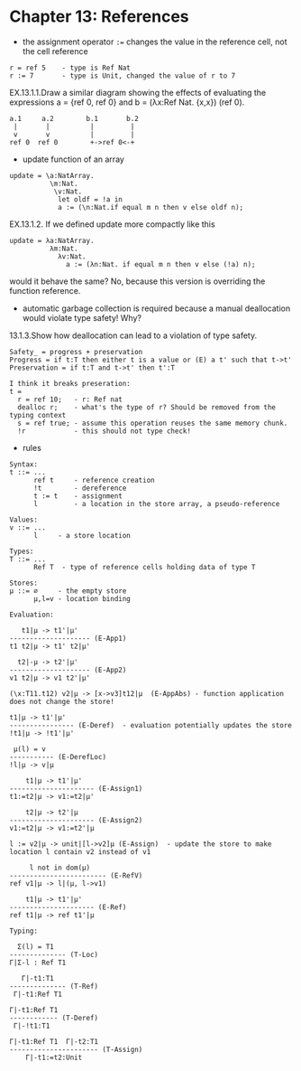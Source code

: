 # Chapter 13: References

- the assignment operator `:=` changes the value in the reference cell, not the cell reference
```
r = ref 5    - type is Ref Nat
r := 7       - type is Unit, changed the value of r to 7
```

EX.13.1.1.Draw a similar diagram showing the effects of evaluating the expressions
a = {ref 0, ref 0} and b = (λx:Ref Nat. {x,x}) (ref 0).
```
a.1     a.2        b.1       b.2
 |       |          |         |
 v       v          |         |
ref 0  ref 0        +->ref 0<-+
```

- update function of an array
```
update = \a:NatArray.
          \m:Nat.
           \v:Nat.
            let oldf = !a in
            a := (\n:Nat.if equal m n then v else oldf n);
```

EX.13.1.2. If we defined update more compactly like this
```
update = λa:NatArray.
          λm:Nat.
            λv:Nat.
              a := (λn:Nat. if equal m n then v else (!a) n);
```
would it behave the same?
No, because this version is overriding the function reference.

- automatic garbage collection is required because a manual deallocation would violate type safety! Why?

13.1.3.Show how deallocation can lead to a violation of type safety.
```
Safety_ = progress + preservation
Progress = if t:T then either t is a value or (E) a t' such that t->t'
Preservation = if t:T and t->t' then t':T

I think it breaks preseration:
t =
  r = ref 10;   - r: Ref nat
  dealloc r;    - what's the type of r? Should be removed from the typing context
  s = ref true; - assume this operation reuses the same memory chunk.
  !r            - this should not type check!
```

- rules
```
Syntax:
t ::= ...
      ref t     - reference creation
      !t        - dereference
      t := t    - assignment
      l         - a location in the store array, a pseudo-reference

Values:
v ::= ...
      l     - a store location

Types:
T ::= ...
      Ref T  - type of reference cells holding data of type T

Stores:
μ ::= ∅     - the empty store
      μ,l=v - location binding

Evaluation:

   t1|μ -> t1'|μ'
-------------------- (E-App1)
t1 t2|μ -> t1' t2|μ'

  t2|-μ -> t2'|μ'
-------------------- (E-App2)
v1 t2|μ -> v1 t2'|μ'

(\x:T11.t12) v2|μ -> [x->v3]t12|μ  (E-AppAbs) - function application does not change the store!

t1|μ -> t1'|μ'
---------------- (E-Deref)  - evaluation potentially updates the store
!t1|μ -> !t1'|μ'

 μ(l) = v
----------- (E-DerefLoc)
!l|μ -> v|μ

    t1|μ -> t1'|μ'
--------------------- (E-Assign1)
t1:=t2|μ -> v1:=t2|μ'

    t2|μ -> t2'|μ
--------------------- (E-Assign2)
v1:=t2|μ -> v1:=t2'|μ

l := v2|μ -> unit|[l->v2]μ (E-Assign)  - update the store to make location l contain v2 instead of v1

     l not in dom(μ)
------------------------ (E-RefV)
ref v1|μ -> l|(μ, l->v1)

    t1|μ -> t1'|μ'
--------------------- (E-Ref)
ref t1|μ -> ref t1'|μ

Typing:

  Σ(l) = T1
-------------- (T-Loc)
Γ|Σ-l : Ref T1

   Γ|-t1:T1
-------------- (T-Ref)
 Γ|-t1:Ref T1

Γ|-t1:Ref T1
------------ (T-Deref)
 Γ|-!t1:T1

Γ|-t1:Ref T1  Γ|-t2:T1
---------------------- (T-Assign)
    Γ|-t1:=t2:Unit
```
